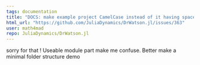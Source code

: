 ```yaml
---
tags: documentation
title: "DOCS: make example project CamelCase instead of it having space in its name"
html_url: "https://github.com/JuliaDynamics/DrWatson.jl/issues/363"
user: math4mad
repo: JuliaDynamics/DrWatson.jl
---
```


sorry for that !  Useable module part make me confuse. Better make  a  minimal  folder structure demo

